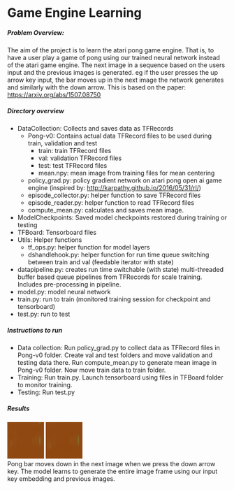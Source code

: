 # Game Engine Learning
##### Problem Overview:
The aim of the project is to learn the atari pong game engine. That is, to have a user play a game of pong using our trained neural network instead of the atari game engine.
 The next image in a sequence based on the users input and the previous images is generated. eg if the user presses the up arrow key input, the bar moves up in the next image the network generates and similarly with the down arrow.
 This is based on the paper: <https://arxiv.org/abs/1507.08750>  
 
 ##### Directory overview
 * DataCollection: Collects and saves data as TFRecords
     * Pong-v0: Contains actual data TFRecord files to be used during train, validation and test
         * train: train TFRecord files
         * val: validation TFRecord files
         * test: test TFRecord files
         * mean.npy: mean image from training files for mean centering
    * policy_grad.py: policy gradient network on atari pong open ai game engine (inspired by: <http://karpathy.github.io/2016/05/31/rl/>)
    * episode_collector.py: helper function to save TFRecord files
    * episode_reader.py: helper function to read TFRecord files
    * compute_mean.py: calculates and saves mean image.
 * ModelCheckpoints: Saved model checkpoints restored during training or testing
 * TFBoard: Tensorboard files
 * Utils: Helper functions
     * tf_ops.py: helper function for model layers
     * dshandlehook.py: helper function for run time queue switching between train and val (feedable iterator with state)
 * datapipeline.py: creates run time switchable (with state) multi-threaded buffer based queue pipelines from TFRecords for scale training. Includes pre-processing in pipeline.
 * model.py: model neural network
 * train.py: run to train (monitored training session for checkpoint and tensorboard)
 * test.py: run to test  
  
 ##### Instructions to run
* Data collection: Run policy_grad.py to collect data as TFRecord files in Pong-v0 folder. Create val and test folders and move validation and testing data there. Run compute_mean.py to generate mean image in Pong-v0 folder. Now move train data to train folder.
* Training: Run train.py. Launch tensorboard using files in TFBoard folder to monitor training.
* Testing: Run test.py  

 ##### Results
 ![](frame1.png)
 ![](frame2.png)  
 Pong bar moves down in the next image when we press the down arrow key. The model learns to generate the entire image frame using our input key embedding and previous images.